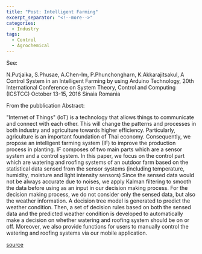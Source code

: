 ```yaml
---
title: "Post: Intelligent Farming"
excerpt_separator: "<!--more-->"
categories:
  - Industry
tags:
  - Control
  - Agrochemical
---
```


See:

N.Putjaika, S.Phusae, A.Chen-Im, P.Phunchongharn, K.Akkarajitsakul, A Control System in an Intelligent Farming by using Arduino Technology, 20th International Conference on System Theory, Control and Computing (ICSTCC) October 13-15, 2016 Sinaia Romania


From the pubblication Abstract:

"Internet of Things" (loT) is a technology that allows things to communicate and connect with each other. This will change the patterns and processes in both industry and agriculture towards higher efficiency. Particularly, agriculture is an important foundation of Thai economy. Consequently, we propose an intelligent farming system (IF) to improve the production process in planting. IF composes of two main parts which are a sensor system and a control system. In this paper, we focus on the control part which are watering and roofing systems of an outdoor farm based on the statistical data sensed from the sensor systems (including temperature, humidity, moisture and light intensity sensors) Since the sensed data would not be always accurate due to noises, we apply Kalman filtering to smooth the data before using as an input in our decision making process. For the decision making process, we do not consider only the sensed data, but also the weather information. A decision tree model is generated to predict the weather condition. Then, a set of decision rules based on both the sensed data and the predicted weather condition is developed to automatically make a decision on whether watering and roofing system should be on or off. Moreover, we also provide functions for users to manually control the watering and roofing systems via our mobile application.

[source](https://ieeexplore.ieee.org/document/7519234)





